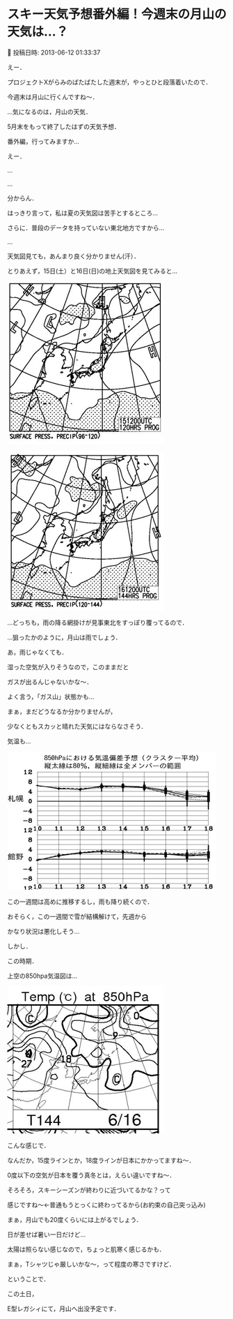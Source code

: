 # スキー天気予想番外編！今週末の月山の天気は…？

📅 投稿日時: 2013-06-12 01:33:37

えー．





プロジェクトXがらみのばたばたした週末が，やっとひと段落着いたので．


今週末は月山に行くんですね～．





…気になるのは，月山の天気．


5月末をもって終了したはずの天気予想．


番外編，行ってみますか…





えー．


…


…


分からん．


はっきり言って，私は夏の天気図は苦手とするところ…


さらに．普段のデータを持っていない東北地方ですから…


…


天気図見ても，あんまり良く分かりません(汗）．





とりあえず，15日(土）と16日(日)の地上天気図を見てみると…




![0c2044e106302f3bbde66e964b76a0a6.jpg](images/0c2044e106302f3bbde66e964b76a0a6.jpg)






![5a37069b6e615f30c47424261309ad8f.jpg](images/5a37069b6e615f30c47424261309ad8f.jpg)




…どっちも，雨の降る網掛けが見事東北をすっぽり覆ってるので．


…狙ったかのように，月山は雨でしょう．


あ，雨じゃなくても．


湿った空気が入りそうなので，このままだと


ガスが出るんじゃないかな～．


よく言う，「ガス山」状態かも…


まぁ，まだどうなるか分かりませんが，


少なくともスカッと晴れた天気にはならなさそう．





気温も…




![54dc3dc170bf50d4c25317f465c51d95.jpg](images/54dc3dc170bf50d4c25317f465c51d95.jpg)




この一週間は高めに推移するし，雨も降り続くので．


おそらく，この一週間で雪が結構解けて，先週から


かなり状況は悪化しそう…





しかし．


この時期．


上空の850hpa気温図は…




![e8fe0efffb586cfba4fdca1eb41451e5.jpg](images/e8fe0efffb586cfba4fdca1eb41451e5.jpg)




こんな感じで．


なんだか，15度ラインとか，18度ラインが日本にかかってますね～．


0度以下の空気が日本を覆う真冬とは，えらい違いですね～．


そろそろ，スキーシーズンが終わりに近づいてるかな？って


感じですね～←普通もうとっくに終わってるから(お約束の自己突っ込み)





まぁ，月山でも20度くらいには上がるでしょう．


日が差せば暑い一日だけど…


太陽は照らない感じなので，ちょっと肌寒く感じるかも．


まぁ，Tシャツじゃ厳しいかな～，って程度の寒さですけど．





ということで．


この土日，


E型レガシィにて，月山へ出没予定です．
